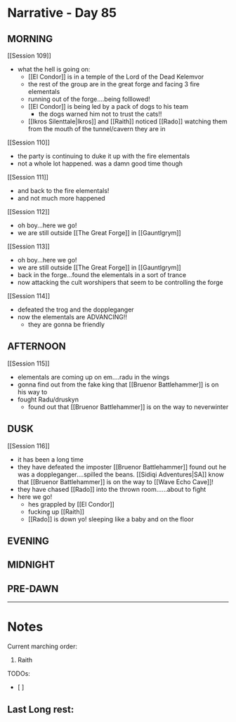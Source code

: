 # Narrative - Day 85

## MORNING
[[Session 109]]
- what the hell is going on:
    - [[El Condor]] is in a temple of the Lord of the Dead Kelemvor
    - the rest of the group are in the great forge and facing 3 fire elementals
    - running out of the forge....being folllowed!
    - [[El Condor]] is being led by a pack of dogs to his team
        - the dogs warned him not to trust the cats!!
    - [[Ikros Silenttale|Ikros]] and [[Raith]] noticed [[Rado]] watching them from the mouth of the tunnel/cavern they are in

[[Session 110]]
- the party is continuing to duke it up with the fire elementals
- not a whole lot happened. was a damn good time though

[[Session 111]]
- and back to the fire elementals!
- and not much more happened

[[Session 112]]
- oh boy...here we go!
- we are still outside [[The Great Forge]] in [[Gauntlgrym]]

[[Session 113]]
- oh boy...here we go!
- we are still outside [[The Great Forge]] in [[Gauntlgrym]]
- back in the forge...found the elementals in a sort of trance
- now attacking the cult worshipers that seem to be controlling the forge

[[Session 114]]
- defeated the trog and the doppleganger
- now the elementals are ADVANCING!!
    - they are gonna be friendly

## AFTERNOON
[[Session 115]]
- elementals are coming up on em....radu in the wings
- gonna find out from the fake king that [[Bruenor Battlehammer]] is on his way to 
- fought Radu/druskyn
    - found out that [[Bruenor Battlehammer]] is on the way to neverwinter

## DUSK
[[Session 116]]
- it has been a long time
- they have defeated the imposter [[Bruenor Battlehammer]] found out he was a doppleganger....spilled the beans. [[Sidiqi Adventures|SA]] know that [[Bruenor Battlehammer]] is on the way to [[Wave Echo Cave]]!
- they have chased [[Rado]] into the thrown room......about to fight
- here we go!
    - hes grappled by [[El Condor]]
    - fucking up [[Raith]]
    - [[Rado]] is down yo! sleeping like a baby and on the floor

## EVENING

## MIDNIGHT

## PRE-DAWN

___
# Notes
Current marching order:
1. Raith

TODOs:
- [ ] 
  
Last Long rest:
- 